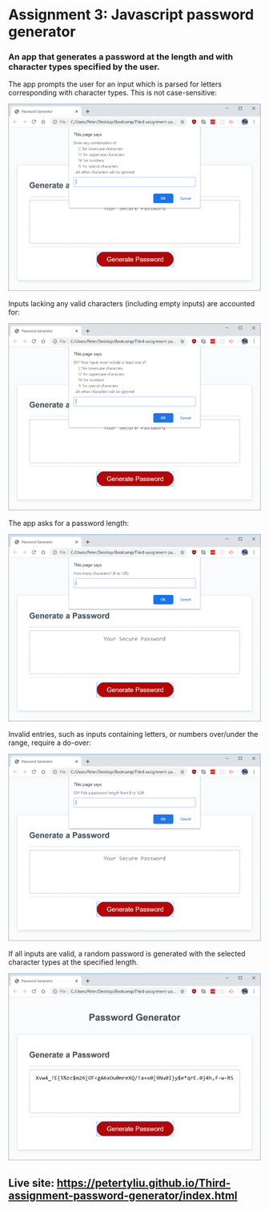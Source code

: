 # Assignment 3: Javascript password generator

### An app that generates a password at the length and with character types specified by the user.

The app prompts the user for an input which is parsed for letters corresponding with character types. This is not case-sensitive:

![prompting for character types](images/prompt1.png)

Inputs lacking any valid characters (including empty inputs) are accounted for:

![validating character types](images/error1.png)

The app asks for a password length:

![prompting for password length](images/prompt2.png)

Invalid entries, such as inputs containing letters, or numbers over/under the range, require a do-over:

![validating password length](images/error2.png)

If all inputs are valid, a random password is generated with the selected character types at the specified length.

![password is generated](images/result.png)

## Live site: https://petertyliu.github.io/Third-assignment-password-generator/index.html
